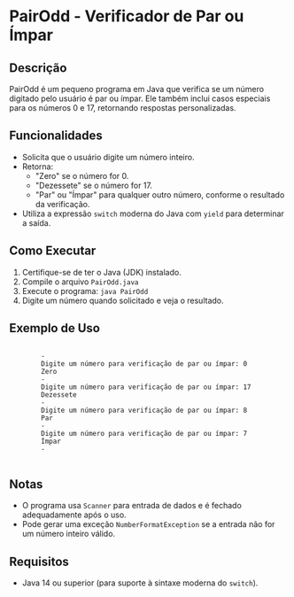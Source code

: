 <h1>PairOdd - Verificador de Par ou Ímpar</h1>
<h2>Descrição</h2>
<p>PairOdd é um pequeno programa em Java que verifica se um número digitado pelo usuário é par ou ímpar. Ele também inclui casos especiais para os números 0 e 17, retornando respostas personalizadas.</p>

   <h2>Funcionalidades</h2>
   <ul>
     <li>Solicita que o usuário digite um número inteiro.</li>
     <li>Retorna:
            <ul>
                <li>"Zero" se o número for 0.</li>
                <li>"Dezessete" se o número for 17.</li>
                <li>"Par" ou "Ímpar" para qualquer outro número, conforme o resultado da verificação.</li>
            </ul>
        </li>
        <li>Utiliza a expressão <code>switch</code> moderna do Java com <code>yield</code> para determinar a saída.</li>
    </ul>
    
  <h2>Como Executar</h2>
    <ol>
        <li>Certifique-se de ter o Java (JDK) instalado.</li>
        <li>Compile o arquivo <code>PairOdd.java</code> 
        </li>
        <li>Execute o programa: <code>java PairOdd</code>
        </li>
        <li>Digite um número quando solicitado e veja o resultado.</li>
    </ol>

  <h2>Exemplo de Uso</h2>
      <pre><code>
        -
        Digite um número para verificação de par ou ímpar: 0
        Zero
        -
        Digite um número para verificação de par ou ímpar: 17
        Dezessete
        -
        Digite um número para verificação de par ou ímpar: 8
        Par
        -
        Digite um número para verificação de par ou ímpar: 7
        Ímpar
        -
      </code></pre>
  <h2>Notas</h2>
    <ul>
        <li>O programa usa <code>Scanner</code> para entrada de dados e é fechado adequadamente após o uso.</li>
        <li>Pode gerar uma exceção <code>NumberFormatException</code> se a entrada não for um número inteiro válido.</li>
    </ul>

  <h2>Requisitos</h2>
    <ul>
        <li>Java 14 ou superior (para suporte à sintaxe moderna do <code>switch</code>).</li>
    </ul>

    

   








































     
